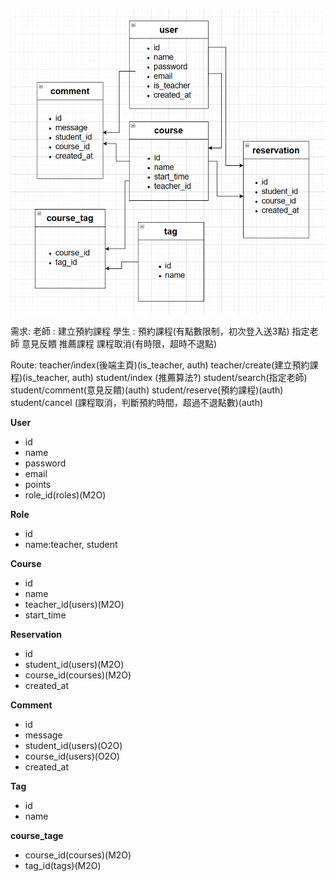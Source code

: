 ![ERD](image.png)

需求:
老師 : 建立預約課程
學生 : 預約課程(有點數限制，初次登入送3點)  指定老師  意見反饋  推薦課程  課程取消(有時限，超時不退點)

Route:
teacher/index(後端主頁)(is_teacher, auth)
teacher/create(建立預約課程)(is_teacher, auth)
student/index (推薦算法?)
student/search(指定老師)
student/comment(意見反饋)(auth)
student/reserve(預約課程)(auth)
student/cancel (課程取消，判斷預約時間，超過不退點數)(auth)

**User**
- id
- name
- password
- email
- points
- role_id(roles)(M2O)

**Role**
- id
- name:teacher, student

**Course**
- id
- name
- teacher_id(users)(M2O)
- start_time

**Reservation**
- id
- student_id(users)(M2O)
- course_id(courses)(M2O)
- created_at

**Comment**
- id
- message
- student_id(users)(O2O)
- course_id(users)(O2O)
- created_at

**Tag**
- id
- name

**course_tage**
- course_id(courses)(M2O)
- tag_id(tags)(M2O)